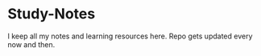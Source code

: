 # Study-Notes
I keep all my notes and learning resources here. Repo gets updated every now and then.
